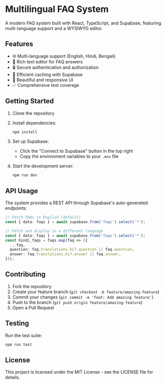 # Multilingual FAQ System

A modern FAQ system built with React, TypeScript, and Supabase, featuring multi-language support and a WYSIWYG editor.

## Features

- 🌐 Multi-language support (English, Hindi, Bengali)
- 📝 Rich text editor for FAQ answers
- 🔒 Secure authentication and authorization
- 💾 Efficient caching with Supabase
- 🎨 Beautiful and responsive UI
- ✅ Comprehensive test coverage

## Getting Started

1. Clone the repository
2. Install dependencies:
   ```bash
   npm install
   ```
3. Set up Supabase:
   - Click the "Connect to Supabase" button in the top right
   - Copy the environment variables to your `.env` file

4. Start the development server:
   ```bash
   npm run dev
   ```

## API Usage

The system provides a REST API through Supabase's auto-generated endpoints:

```typescript
// Fetch FAQs in English (default)
const { data: faqs } = await supabase.from('faqs').select('*');

// Fetch and display in a different language
const { data: faqs } = await supabase.from('faqs').select('*');
const hindi_faqs = faqs.map(faq => ({
  ...faq,
  question: faq.translations.hi?.question || faq.question,
  answer: faq.translations.hi?.answer || faq.answer,
}));
```

## Contributing

1. Fork the repository
2. Create your feature branch (`git checkout -b feature/amazing-feature`)
3. Commit your changes (`git commit -m 'feat: Add amazing feature'`)
4. Push to the branch (`git push origin feature/amazing-feature`)
5. Open a Pull Request

## Testing

Run the test suite:

```bash
npm run test
```

## License

This project is licensed under the MIT License - see the LICENSE file for details.